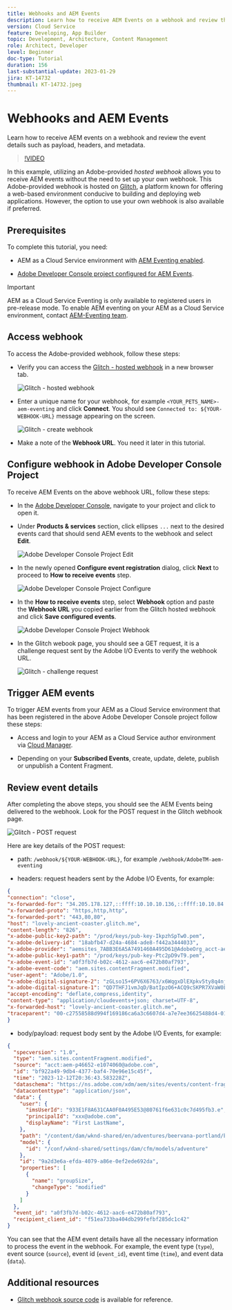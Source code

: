 ```yaml
---
title: Webhooks and AEM Events
description: Learn how to receive AEM Events on a webhook and review the event details such as payload, headers, and metadata.
version: Cloud Service
feature: Developing, App Builder
topic: Development, Architecture, Content Management
role: Architect, Developer
level: Beginner
doc-type: Tutorial
duration: 156
last-substantial-update: 2023-01-29
jira: KT-14732
thumbnail: KT-14732.jpeg
---
```


# Webhooks and AEM Events

Learn how to receive AEM events on a webhook and review the event details such as payload, headers, and metadata.

>[!VIDEO](https://video.tv.adobe.com/v/3427051?quality=12&learn=on)

In this example, utilizing an Adobe-provided _hosted webhook_ allows you to receive AEM events without the need to set up your own webhook. This Adobe-provided webhook is hosted on [Glitch](https://glitch.com/), a platform known for offering a web-based environment conducive to building and deploying web applications. However, the option to use your own webhook is also available if preferred.

## Prerequisites

To complete this tutorial, you need:

- AEM as a Cloud Service environment with [AEM Eventing enabled](https://developer.adobe.com/experience-cloud/experience-manager-apis/guides/events/#enable-aem-events-on-your-aem-cloud-service-environment).

- [Adobe Developer Console project configured for AEM Events](https://developer.adobe.com/experience-cloud/experience-manager-apis/guides/events/#how-to-subscribe-to-aem-events-in-the-adobe-developer-console).

>[!IMPORTANT]
>
>AEM as a Cloud Service Eventing is only available to registered users in pre-release mode. To enable AEM eventing on your AEM as a Cloud Service environment, contact [AEM-Eventing team](mailto:grp-aem-events@adobe.com).

## Access webhook

To access the Adobe-provided webhook, follow these steps:

- Verify you can access the [Glitch - hosted webhook](https://lovely-ancient-coaster.glitch.me/) in a new browser tab.

    ![Glitch - hosted webhook](../assets/examples/webhook/glitch-hosted-webhook.png)

- Enter a unique name for your webhook, for example `<YOUR_PETS_NAME>-aem-eventing` and click **Connect**. You should see `Connected to: ${YOUR-WEBHOOK-URL}` message appearing on the screen.

    ![Glitch - create webhook](../assets/examples/webhook/glitch-create-webhook.png)

- Make a note of the **Webhook URL**. You need it later in this tutorial.

## Configure webhook in Adobe Developer Console Project

To receive AEM Events on the above webhook URL, follow these steps:

- In the [Adobe Developer Console](https://developer.adobe.com), navigate to your project and click to open it.

- Under **Products & services** section, click ellipses `...` next to the desired events card that should send AEM events to the webhook and select **Edit**.

    ![Adobe Developer Console Project Edit](../assets/examples/webhook/adobe-developer-console-project-edit.png)

- In the newly opened **Configure event registration** dialog, click **Next** to proceed to **How to receive events** step.

    ![Adobe Developer Console Project Configure](../assets/examples/webhook/adobe-developer-console-project-configure.png)

- In the **How to receive events** step, select **Webhook** option and paste the **Webhook URL** you copied earlier from the Glitch hosted webhook and click **Save configured events**.

    ![Adobe Developer Console Project Webhook](../assets/examples/webhook/adobe-developer-console-project-webhook.png)

- In the Glitch webook page, you should see a GET request, it is a challenge request sent by the Adobe I/O Events to verify the webhook URL. 

    ![Glitch - challenge request](../assets/examples/webhook/glitch-challenge-request.png)


## Trigger AEM events

To trigger AEM events from your AEM as a Cloud Service environment that has been registered in the above Adobe Developer Console project follow these steps:

- Access and login to your AEM as a Cloud Service author environment via [Cloud Manager](https://my.cloudmanager.adobe.com/).

- Depending on your **Subscribed Events**, create, update, delete, publish or unpublish a Content Fragment.

## Review event details

After completing the above steps, you should see the AEM Events being delivered to the webhook. Look for the POST request in the Glitch webhook page. 

![Glitch - POST request](../assets/examples/webhook/glitch-post-request.png)

Here are key details of the POST request:

- path: `/webhook/${YOUR-WEBHOOK-URL}`, for example `/webhook/AdobeTM-aem-eventing`

- headers: request headers sent by the Adobe I/O Events, for example:

```json
{
"connection": "close",
"x-forwarded-for": "34.205.178.127,::ffff:10.10.10.136,::ffff:10.10.84.114",
"x-forwarded-proto": "https,http,http",
"x-forwarded-port": "443,80,80",
"host": "lovely-ancient-coaster.glitch.me",
"content-length": "826",
"x-adobe-public-key2-path": "/prod/keys/pub-key-IkpzhSpTw0.pem",
"x-adobe-delivery-id": "18abfb47-d24a-4684-ade8-f442a3444033",
"x-adobe-provider": "aemsites_7ABB3E6A5A7491460A495D61@AdobeOrg_acct-aem-p46652-e1074060@adobe.com",
"x-adobe-public-key1-path": "/prod/keys/pub-key-Ptc2pD9vT9.pem",
"x-adobe-event-id": "a0f3fb7d-b02c-4612-aac6-e472b80af793",
"x-adobe-event-code": "aem.sites.contentFragment.modified",
"user-agent": "Adobe/1.0",
"x-adobe-digital-signature-2": "zGLso15+6PV6X6763/x6WqgxDlEXpkv5ty8q4njaq3aUngAI9VCcYonbScEjljRluzjZ05uMJmRfNxwjj60syxEJPuc0dpmMU635gfna7I4T7IaHs496wx4m2E5mvCM+aKbNQ+NPOutyTqI8Ovq29P2P87GIgMlGhAtOaxRVGNc6ksBxc2tCWbrKUhW8hPJ0sHphU499dN4TT32xrZaiRw4akT3M/hYydsA8dcWpJ7S4dpuDS21YyDHAB8s9Dawtr3fyPEyLgZzpwZDfCqQ8gdSCGqKscE4pScwqPkKOYCHDnBvDZVe583jhcZbHGjk7Ncp/FrgQk7avWsk5XlzcuA==",
"x-adobe-digital-signature-1": "QD7THFJ1vmJqD/BatIpzO6+ACQ9cSKPR7XVaW0LI7cN/xs7ucyri6dmkerOPe9EJpjGoqCg8rxWedrIRQB3lgVskChbHH3Ujx5YG0aTQLSd1Lsn5CFbW1U0l0GqId9Cnd6MccrqSznZXcdW1rMFuRk8+gqwabBifSaLbu3r30G5hmqQd72VtiYTE4m23O3jYIMiv62pRP+a+p4NjNj1XG320uRSry+BPniTjDJ6oN/Ng7aUEKML8idZ/ZTqeh/rJSrVO95UryUolFDRwDkRn5zKonbvhSLAeXzaPhvimWUHtldq9M1WTyRMpsBk8BRzaklxlq+woJ2UjYPUIEzjotw==",
"accept-encoding": "deflate,compress,identity",
"content-type": "application/cloudevents+json; charset=UTF-8",
"x-forwarded-host": "lovely-ancient-coaster.glitch.me",
"traceparent": "00-c27558588d994f169186ca6a3c6607d4-a7e7ee36625488d4-01"
}
```

- body/payload: request body sent by the Adobe I/O Events, for example:

```json
{
  "specversion": "1.0",
  "type": "aem.sites.contentFragment.modified",
  "source": "acct:aem-p46652-e1074060@adobe.com",
  "id": "bf922a49-9db4-4377-baf4-70e96e15c45f",
  "time": "2023-12-12T20:36:43.583228Z",
  "dataschema": "https://ns.adobe.com/xdm/aem/sites/events/content-fragment-modified.json",
  "datacontenttype": "application/json",
  "data": {
    "user": {
      "imsUserId": "933E1F8A631CAA0F0A495E53@80761f6e631c0c7d495fb3.e",
      "principalId": "xxx@adobe.com",
      "displayName": "First LastName",
    },
    "path": "/content/dam/wknd-shared/en/adventures/beervana-portland/beervana-in-portland",
    "model": {
      "id": "/conf/wknd-shared/settings/dam/cfm/models/adventure"
    },
    "id": "9a2d3e6a-efda-4079-a86e-0ef2ede692da",
    "properties": [
      {
        "name": "groupSize",
        "changeType": "modified"
      }
    ]
  },
  "event_id": "a0f3fb7d-b02c-4612-aac6-e472b80af793",
  "recipient_client_id": "f51ea733ba404db299fefbf285dc1c42"
}
```

You can see that the AEM event details have all the necessary information to process the event in the webhook. For example, the event type (`type`), event source (`source`), event id (`event_id`), event time (`time`), and event data (`data`).

## Additional resources

- [Glitch webhook source code](https://glitch.com/edit/#!/lovely-ancient-coaster) is available for reference.
